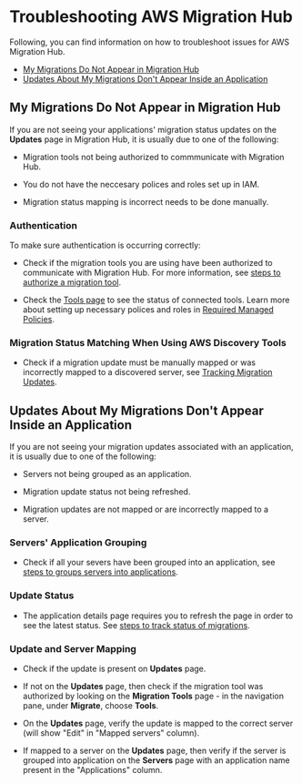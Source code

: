 # Troubleshooting AWS Migration Hub<a name="troubleshooting"></a>

Following, you can find information on how to troubleshoot issues for AWS Migration Hub\.


+ [My Migrations Do Not Appear in Migration Hub](#migs-do-not-appear-in-hub)
+ [Updates About My Migrations Don't Appear Inside an Application](#migs-do-not-appear-in-app)

## My Migrations Do Not Appear in Migration Hub<a name="migs-do-not-appear-in-hub"></a>

If you are not seeing your applications' migration status updates on the **Updates** page in Migration Hub, it is usually due to one of the following:

+ Migration tools not being authorized to commmunicate with Migration Hub\.

+ You do not have the neccesary polices and roles set up in IAM\.

+ Migration status mapping is incorrect needs to be done manually\.

### Authentication<a name="authenitcation-ts"></a>

To make sure authentication is occurring correctly:

+ Check if the migration tools you are using have been authorized to communicate with Migration Hub\. For more information, see [steps to authorize a migration tool](migrate-wt-migrate.md#migrate-wt-migrate-using-tools)\.

+ Check the [Tools page](http://console.aws.amazon.com/migrationhub/migrate/tools) to see the status of connected tools\. Learn more about setting up necessary polices and roles in [Required Managed Policies](new-customer-setup.md#required-managed-policies)\.

### Migration Status Matching When Using AWS Discovery Tools<a name="matching"></a>

+ Check if a migration update must be manually mapped or was incorrectly mapped to a discovered server, see [Tracking Migration Updates](doing-more.md#updates-tracking-wt)\.

## Updates About My Migrations Don't Appear Inside an Application<a name="migs-do-not-appear-in-app"></a>

If you are not seeing your migration updates associated with an application, it is usually due to one of the following:

+ Servers not being grouped as an application\.

+ Migration update status not being refreshed\.

+ Migration updates are not mapped or are incorrectly mapped to a server\.

### Servers' Application Grouping<a name="group-as-apps"></a>

+ Check if all your severs have been grouped into an application, see [steps to groups servers into applications](migrate-wt-migrate.md#migrate-wt-group-as-applications)\.

### Update Status<a name="update-status"></a>

+ The application details page requires you to refresh the page in order to see the latest status\. See [steps to track status of migrations](migrate-wt-track.md#migrate-wt-track-app-status)\.

### Update and Server Mapping<a name="update-mapping"></a>

+ Check if the update is present on **Updates** page\.

+ If not on the **Updates** page, then check if the migration tool was authorized by looking on the **Migration Tools** page \- in the navigation pane, under **Migrate**, choose **Tools**\.

+ On the **Updates** page, verify the update is mapped to the correct server \(will show "Edit" in "Mapped servers" column\)\.

+ If mapped to a server on the **Updates** page, then verify if the server is grouped into application on the **Servers** page with an application name present in the "Applications" column\.